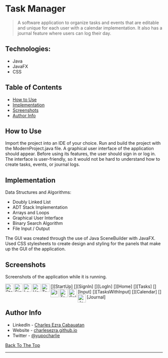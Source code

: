 # Task Manager
<blockquote>
  A software application to organize tasks and events that are editable and unique for each user with a calendar implementation. It also has a journal feature  where users can log their day.
</blockquote>

## Technologies: 

* Java
* JavaFX
* CSS

## Table of Contents

* [How to Use](#how-to-use)
* [Implementation](#implementation)
* [Screenshots](#screenshots)
* [Author Info](#author-info)

## How to Use

Import the project into an IDE of your choice. Run and build the project with the ModernProject.java file. A graphical user interface of the application should appear. Before using its features, the user should sign in or log in. The interface is user-friendly, so it would not be hard to understand how to create tasks, events, or journal logs. 

## Implementation
Data Structures and Algorithms:
* Doubly Linked List
* ADT Stack Implementation
* Arrays and Loops
* Graphical User Interface
* Binary Search Algorithm
* File Input / Output

The GUI was created through the use of Java SceneBuilder with JavaFX. Used CSS stylesheets to create design and styling for the panels that make up the GUI of the application.

## Screenshots
Screenshots of the application while it is running.

[<img align="left" alt="StartUp" width="26px" src="https://github.com/charlesezra/Task-Manager/blob/master/README-images/sc1.png?raw=true" />][StartUp]
[<img align="left" alt="SignIn" width="26px" src="https://github.com/charlesezra/Task-Manager/blob/master/README-images/sc2.png?raw=true" />][SignIn]
[<img align="left" alt="LogIn" width="26px" src="https://github.com/charlesezra/Task-Manager/blob/master/README-images/sc3.png?raw=true" />][LogIn]
[<img align="left" alt="Home" width="26px" src="https://github.com/charlesezra/Task-Manager/blob/master/README-images/sc4.png?raw=true" />][Home]
[<img align="left" alt="Tasks" width="26px" src="https://github.com/charlesezra/Task-Manager/blob/master/README-images/sc5.png?raw=true" />][Tasks]
[<img align="left" alt="Input" width="26px" src="https://github.com/charlesezra/Task-Manager/blob/master/README-images/sc6.png?raw=true" />][Input]
[<img align="left" alt="TasksWithInput" width="26px" src="https://github.com/charlesezra/Task-Manager/blob/master/README-images/sc7.png?raw=true" />][TasksWithInput]
[<img align="left" alt="Calendar" width="26px" src="https://github.com/charlesezra/Task-Manager/blob/master/README-images/sc8.png?raw=true" />][Calendar]
[<img align="left" alt="Journal" width="26px" src="https://github.com/charlesezra/Task-Manager/blob/master/README-images/sc9.png?raw=true" />][Journal]

## Author Info

* LinkedIn - [Charles Ezra Cabauatan](https://www.linkedin.com/in/charlesezra/)
* Website - [charlesezra.github.io](https://charlesezra.github.io)
* Twitter - [@yupocharlie](https://twitter.com/yupocharlie)


[Back To The Top](#Task-Manager)

---
